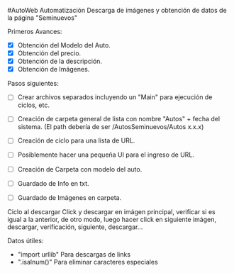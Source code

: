 #AutoWeb
Automatización Descarga de imágenes y obtención de datos de la página "Seminuevos"

Primeros Avances:
* [x] Obtención del Modelo del Auto.
* [x] Obtención del precio.
* [x] Obtención de la descripción.
* [x] Obtención de Imágenes.

Pasos siguientes:
* [ ] Crear archivos separados incluyendo un "Main" para ejecución de ciclos, etc.
* [ ] Creación de carpeta general de lista con nombre "Autos" + fecha del sistema. (El path debería de ser /AutosSeminuevos/Autos x.x.x)
* [ ] Creación de ciclo para una lista de URL.
* [ ] Posiblemente hacer una pequeña UI para el ingreso de URL.
* [ ] Creación de Carpeta con modelo del auto.
* [ ] Guardado de Info en txt.
* [ ] Guardado de Imágenes en carpeta.



Ciclo al descargar
Click y descargar en imágen principal, verificar si es igual a la anterior, de otro modo,
luego hacer click en siguiente imágen, descargar, verificación, siguiente, descargar...

Datos útiles:
- "import urllib" Para descargas de links
- ".isalnum()" Para eliminar caracteres especiales
